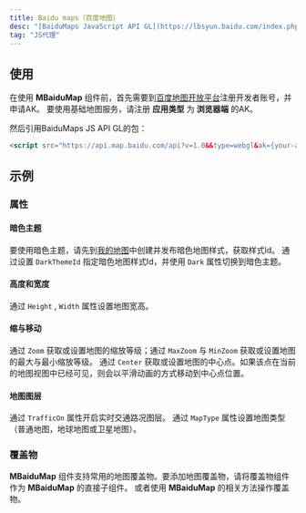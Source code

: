```yaml
---
title: Baidu maps（百度地图）
desc: "[BaiduMaps JavaScript API GL](https://lbsyun.baidu.com/index.php?title=jspopularGL)"
tag: "JS代理"
---
```


## 使用

在使用 **MBaiduMap** 组件前，首先需要到[百度地图开放平台](https://lbs.baidu.com/index.php?title=jspopularGL/guide/getkey)注册开发者账号，并申请AK。
要使用基础地图服务，请注册 **应用类型** 为 **浏览器端** 的AK。
 
然后引用BaiduMaps JS API GL的包：

```html
<script src="https://api.map.baidu.com/api?v=1.0&&type=webgl&ak={your-ak}"></script>
```

<app-alert type="info" content='需要将 `{your-ak}` 替换为您申请的AK。'></app-alert>

<masa-example file="Examples.components.baidumaps.Usage"></masa-example>

## 示例

### 属性

#### 暗色主题

要使用暗色主题，请先到[我的地图](https://lbsyun.baidu.com/apiconsole/custommap)中创建并发布暗色地图样式，获取样式Id。
通过设置 `DarkThemeId` 指定暗色地图样式Id，并使用 `Dark` 属性切换到暗色主题。

<app-alert type="info" content='创建并发布地图样式的开发者账户必须与申请AK的账户一致。'></app-alert>

<masa-example file="Examples.components.baidumaps.Dark"></masa-example>

#### 高度和宽度

通过 `Height` , `Width`  属性设置地图宽高。

<masa-example file="Examples.components.baidumaps.HeightAndWidth"></masa-example>

#### 缩与移动

通过 `Zoom` 获取或设置地图的缩放等级；通过 `MaxZoom` 与 `MinZoom` 获取或设置地图的最大与最小缩放等级。
通过 `Center` 获取或设置地图的中心点。如果该点在当前的地图视图中已经可见，则会以平滑动画的方式移动到中心点位置。

<masa-example file="Examples.components.baidumaps.ZoomAndMove"></masa-example>

#### 地图图层

通过 `TrafficOn` 属性开启实时交通路况图层。
通过 `MapType` 属性设置地图类型（普通地图，地球地图或卫星地图）。

<masa-example file="Examples.components.baidumaps.MapLayer"></masa-example>

### 覆盖物

 **MBaiduMap** 组件支持常用的地图覆盖物。要添加地图覆盖物，请将覆盖物组件作为 **MBaiduMap** 的直接子组件。
或者使用 **MBaiduMap** 的相关方法操作覆盖物。

<masa-example file="Examples.components.baidumaps.Overlays"></masa-example>
